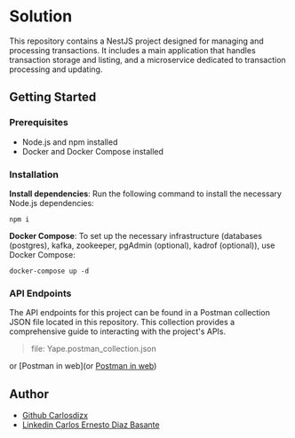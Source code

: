 # Solution
This repository contains a NestJS project designed for managing and processing transactions. It includes a main application that handles transaction storage and listing, and a microservice dedicated to transaction processing and updating.

## Getting Started

### Prerequisites
- Node.js and npm installed
- Docker and Docker Compose installed

### Installation

**Install dependencies**:
   Run the following command to install the necessary Node.js dependencies:

```shell
npm i
```


 **Docker Compose**:
   To set up the necessary infrastructure (databases (postgres), kafka, zookeeper, pgAdmin (optional), kadrof (optional)), use Docker Compose:

```shell
docker-compose up -d
```


### API Endpoints
The API endpoints for this project can be found in a Postman collection JSON file located in this repository. This collection provides a comprehensive guide to interacting with the project's APIs.
> file: Yape.postman_collection.json

or [Postman in web](or [Postman in web](https://martian-spaceship-530139.postman.co/workspace/Learning~c54159d4-e7f7-4488-9c94-271d3c304666/collection/25752562-1fa0a753-a82f-442c-a6de-de665eec1c10?action=share&creator=25752562&active-environment=25752562-ecfe15ef-c107-476c-b480-84416443d24f))



## Author

- [Github Carlosdizx](https://github.com/carlosdizx)
- [Linkedin Carlos Ernesto Diaz Basante](https://www.linkedin.com/in/carlos-ernesto-diaz-basante/)
